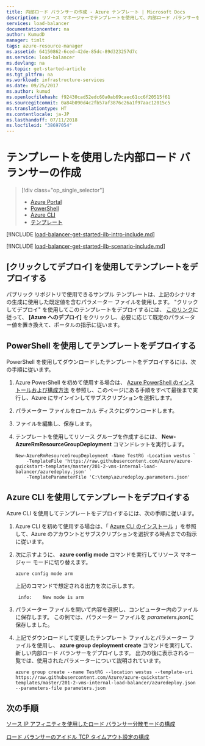 ```yaml
---
title: 内部ロード バランサーの作成 - Azure テンプレート | Microsoft Docs
description: リソース マネージャーでテンプレートを使用して、内部ロード バランサーを作成する方法について説明します
services: load-balancer
documentationcenter: na
author: KumudD
manager: timlt
tags: azure-resource-manager
ms.assetid: 64150862-6ced-42de-85dc-89d323257d7c
ms.service: load-balancer
ms.devlang: na
ms.topic: get-started-article
ms.tgt_pltfrm: na
ms.workload: infrastructure-services
ms.date: 09/25/2017
ms.author: kumud
ms.openlocfilehash: f92430cad52edc60a0ab69caec61cc6f20515f61
ms.sourcegitcommit: 0a84b090d4c2fb57af3876c26a1f97aac12015c5
ms.translationtype: HT
ms.contentlocale: ja-JP
ms.lasthandoff: 07/11/2018
ms.locfileid: "38697054"
---
```

# <a name="create-an-internal-load-balancer-using-a-template"></a>テンプレートを使用した内部ロード バランサーの作成

> [!div class="op_single_selector"]
> * [Azure Portal](../load-balancer/load-balancer-get-started-ilb-arm-portal.md)
> * [PowerShell](../load-balancer/load-balancer-get-started-ilb-arm-ps.md)
> * [Azure CLI](../load-balancer/load-balancer-get-started-ilb-arm-cli.md)
> * [テンプレート](../load-balancer/load-balancer-get-started-ilb-arm-template.md)


[!INCLUDE [load-balancer-get-started-ilb-intro-include.md](../../includes/load-balancer-get-started-ilb-intro-include.md)]

[!INCLUDE [load-balancer-get-started-ilb-scenario-include.md](../../includes/load-balancer-get-started-ilb-scenario-include.md)]

## <a name="deploy-the-template-by-using-click-to-deploy"></a>[クリックしてデプロイ] を使用してテンプレートをデプロイする

パブリック リポジトリで使用できるサンプル テンプレートは、上記のシナリオの生成に使用した既定値を含むパラメーター ファイルを使用します。 "クリックしてデプロイ" を使用してこのテンプレートをデプロイするには、 [このリンク](https://github.com/Azure/azure-quickstart-templates/tree/master/201-2-vms-internal-load-balancer)に従って、 **[Azure へのデプロイ]** をクリックし、必要に応じて既定のパラメーター値を置き換えて、ポータルの指示に従います。

## <a name="deploy-the-template-by-using-powershell"></a>PowerShell を使用してテンプレートをデプロイする

PowerShell を使用してダウンロードしたテンプレートをデプロイするには、次の手順に従います。

1. Azure PowerShell を初めて使用する場合は、 [Azure PowerShell のインストールおよび構成方法](/powershell/azure/overview) を参照し、このページにある手順をすべて最後まで実行し、Azure にサインインしてサブスクリプションを選択します。
2. パラメーター ファイルをローカル ディスクにダウンロードします。
3. ファイルを編集し、保存します。
4. テンプレートを使用してリソース グループを作成するには、 **New-AzureRmResourceGroupDeployment** コマンドレットを実行します。

    ```azurecli
    New-AzureRmResourceGroupDeployment -Name TestRG -Location westus `
        -TemplateFile 'https://raw.githubusercontent.com/Azure/azure-quickstart-templates/master/201-2-vms-internal-load-balancer/azuredeploy.json' `
        -TemplateParameterFile 'C:\temp\azuredeploy.parameters.json'
    ```

## <a name="deploy-the-template-by-using-the-azure-cli"></a>Azure CLI を使用してテンプレートをデプロイする

Azure CLI を使用してテンプレートをデプロイするには、次の手順に従います。

1. Azure CLI を初めて使用する場合は、「 [Azure CLI のインストール](../cli-install-nodejs.md) 」を参照して、Azure のアカウントとサブスクリプションを選択する時点までの指示に従います。
2. 次に示すように、 **azure config mode** コマンドを実行してリソース マネージャー モードに切り替えます。

    ```azurecli
    azure config mode arm
    ```

    上記のコマンドで想定される出力を次に示します。

        info:    New mode is arm

3. パラメーター ファイルを開いて内容を選択し、コンピューター内のファイルに保存します。 この例では、パラメーター ファイルを *parameters.json*に保存しました。
4. 上記でダウンロードして変更したテンプレート ファイルとパラメーター ファイルを使用し、 **azure group deployment create** コマンドを実行して、新しい内部ロード バランサーをデプロイします。 出力の後に表示される一覧では、使用されたパラメーターについて説明されています。

    ```azurecli
    azure group create --name TestRG --location westus --template-uri https://raw.githubusercontent.com/Azure/azure-quickstart-templates/master/201-2-vms-internal-load-balancer/azuredeploy.json --parameters-file parameters.json
    ```

## <a name="next-steps"></a>次の手順

[ソース IP アフィニティを使用したロード バランサー分散モードの構成](load-balancer-distribution-mode.md)

[ロード バランサーのアイドル TCP タイムアウト設定の構成](load-balancer-tcp-idle-timeout.md)

